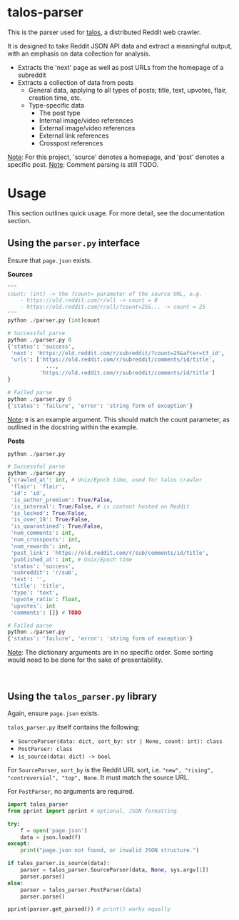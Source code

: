# talos-parser
This is the parser used for [talos](https://www.github.com/gLevaa/talos), a distributed Reddit web crawler.

It is designed to take Reddit JSON API data and extract a meaningful output, with an emphasis on data collection for analysis. 

- Extracts the 'next' page as well as post URLs from the homepage of a subreddit
- Extracts a collection of data from posts
    - General data, applying to all types of posts; title, text, upvotes, flair, creation time, etc.
    - Type-specific data
        - The post type
        - Internal image/video references
        - External image/video references
        - External link references
        - Crosspost references

<ins>Note</ins>: For this project, 'source' denotes a homepage, and 'post' denotes a specific post.
<ins>Note</ins>: Comment parsing is still TODO.




# Usage
This section outlines quick usage. For more detail, see the documentation section.

## Using the `parser.py` interface 
Ensure that `page.json` exists.

**Sources**
```py
"""
count: (int) -> the ?count= parameter of the source URL, e.g.
    - https://old.reddit.com/r/all -> count = 0
    - https://old.reddit.com/r/all/?count=25&... -> count = 25
"""
python ./parser.py (int)count

# Successful parse
python ./parser.py 0
{'status': 'success',
 'next': 'https://old.reddit.com/r/subreddit/?count=25&after=t3_id',
 'urls': ['https://old.reddit.com/r/subreddit/comments/id/title',
            ...,
          'https://old.reddit.com/r/subreddit/comments/id/title']
}

# Failed parse
python ./parser.py 0
{'status': 'failure', 'error': 'string form of exception'}
```
<ins>Note</ins>: `0` is an example argument. This should match the count parameter, as outlined in the docstring within the example.


**Posts**
```py
python ./parser.py

# Successful parse
python ./parser.py
{'crawled_at': int, # Unix/Epoch time, used for talos crawler
 'flair': 'flair',
 'id': 'id',
 'is_author_premium': True/False,
 'is_internal': True/False, # is content hosted on Reddit
 'is_locked': True/False,
 'is_over_18': True/False,
 'is_quarantined': True/False,
 'num_comments': int,
 'num_crossposts': int,
 'num_rewards': int,
 'post_link': 'https://old.reddit.com/r/sub/comments/id/title',
 'published_at': int, # Unix/Epoch time
 'status': 'success',
 'subreddit': 'r/sub',
 'text': '',
 'title': 'title',
 'type': 'text',
 'upvote_ratio': float,
 'upvotes': int 
 'comments': []} # TODO

# Failed parse
python ./parser.py
{'status': 'failure', 'error': 'string form of exception'}
```
<ins>Note</ins>: The dictionary arguments are in no specific order. Some sorting would need to be done for the sake of presentability.

<br>

## Using the `talos_parser.py` library
Again, ensure `page.json` exists.

`talos_parser.py` itself contains the following;
- ``SourceParser(data: dict, sort_by: str | None, count: int): class``
- ``PostParser: class``
- ``is_source(data: dict) -> bool``

For ``SourceParser``, `sort_by` is the Reddit URL sort, i.e. `"new", "rising", "controversial", "top", None`. It must match the source URL.

For ``PostParser``, no arguments are required.

```py
import talos_parser
from pprint import pprint # optional, JSON formatting

try:
    f = open('page.json')
    data = json.load(f)
except:
    print("page.json not found, or invalid JSON structure.")

if talos_parser.is_source(data):
    parser = talos_parser.SourceParser(data, None, sys.argv[1])
    parser.parse()
else:
    parser = talos_parser.PostParser(data)
    parser.parse()

pprint(parser.get_parsed()) # print() works equally
```



<!--
### **Sources**
`talos_parser.py (int)count`
- `(int)count` = the GET count parameter (e.g. `reddit.com/` =  0, `/?count=25` = 25)



In the case of a successful parse, the output will be; <br>
`{'status': 'success', 'next': 'link_to_next', 'urls': ['url1', ..., 'url25']}`

In the case of a failed parse, the output will be;<br>
`{'status': 'failure', 'error': "exception"}`

### **Posts**
TODO